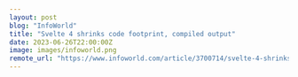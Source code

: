```yaml
---
layout: post
blog: "InfoWorld"
title: "Svelte 4 shrinks code footprint, compiled output"
date: 2023-06-26T22:00:00Z
image: images/infoworld.png
remote_url: "https://www.infoworld.com/article/3700714/svelte-4-shrinks-code-footprint-compiled-output.html#tk.rss_applicationdevelopment"
---
```

